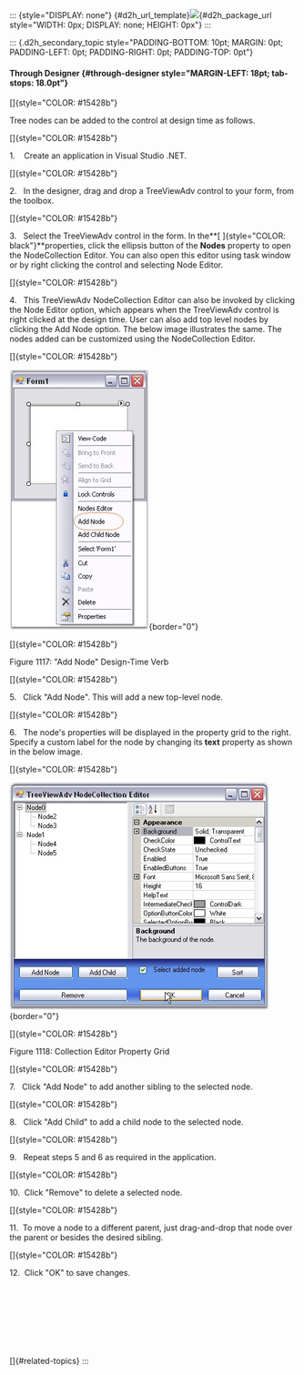 ::: {style="DISPLAY: none"}
[](ms-xhelp:///?Id=d2h_url_template){#d2h_url_template}![](!package_url!){#d2h_package_url style="WIDTH: 0px; DISPLAY: none; HEIGHT: 0px"}
:::

::: {.d2h_secondary_topic style="PADDING-BOTTOM: 10pt; MARGIN: 0pt; PADDING-LEFT: 0pt; PADDING-RIGHT: 0pt; PADDING-TOP: 0pt"}
#### Through Designer {#through-designer style="MARGIN-LEFT: 18pt; tab-stops: 18.0pt"}

[]{style="COLOR: #15428b"} 

Tree nodes can be added to the control at design time as follows.

[]{style="COLOR: #15428b"} 

1.    Create an application in Visual Studio .NET.

[]{style="COLOR: #15428b"} 

2.   In the designer, drag and drop a TreeViewAdv control to your form, from the toolbox.

[]{style="COLOR: #15428b"} 

3.   Select the TreeViewAdv control in the form. In the**[ ]{style="COLOR: black"}**properties, click the ellipsis button of the **Nodes** property to open the NodeCollection Editor. You can also open this editor using task window or by right clicking the control and selecting Node Editor.

[]{style="COLOR: #15428b"} 

4.   This TreeViewAdv NodeCollection Editor can also be invoked by clicking the Node Editor option, which appears when the TreeViewAdv control is right clicked at the design time. User can also add top level nodes by clicking the Add Node option. The below image illustrates the same. The nodes added can be customized using the NodeCollection Editor.

[]{style="COLOR: #15428b"} 

![](ImagesExt/image76_1095.jpg){border="0"}

[]{style="COLOR: #15428b"} 

Figure 1117: \"Add Node\" Design-Time Verb

[]{style="COLOR: #15428b"} 

5.   Click \"Add Node\". This will add a new top-level node.

[]{style="COLOR: #15428b"} 

6.   The node\'s properties will be displayed in the property grid to the right. Specify a custom label for the node by changing its **text** property as shown in the below image.

[]{style="COLOR: #15428b"} 

![](ImagesExt/image76_1096.jpg){border="0"}

[]{style="COLOR: #15428b"} 

Figure 1118: Collection Editor Property Grid

[]{style="COLOR: #15428b"} 

7.   Click \"Add Node\" to add another sibling to the selected node.

[]{style="COLOR: #15428b"} 

8.   Click \"Add Child\" to add a child node to the selected node.

[]{style="COLOR: #15428b"} 

9.   Repeat steps 5 and 6 as required in the application.

[]{style="COLOR: #15428b"} 

10.  Click \"Remove\" to delete a selected node.

[]{style="COLOR: #15428b"} 

11.  To move a node to a different parent, just drag-and-drop that node over the parent or besides the desired sibling.

[]{style="COLOR: #15428b"} 

12.  Click \"OK\" to save changes.

 

 

 

 

[]{#related-topics}
:::
